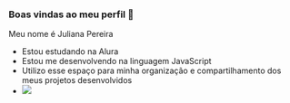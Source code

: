 ### Boas vindas ao meu perfil 💙
Meu nome é Juliana Pereira

- Estou estudando na Alura
- Estou me desenvolvendo na linguagem JavaScript
- Utilizo esse espaço para minha organização e compartilhamento dos meus projetos desenvolvidos
- ![](https://media1.tenor.com/m/Z5x6xrH6_AQAAAAC/cat-kissing.gif)
